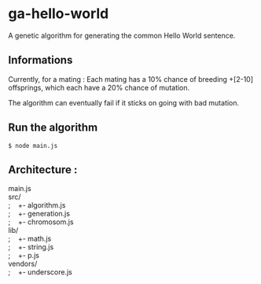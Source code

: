ga-hello-world
==============

A genetic algorithm for generating the common Hello World sentence.

## Informations
Currently, for a mating :
Each mating has a 10% chance of breeding +[2-10] offsprings, which each have a 20% chance of mutation.

The algorithm can eventually fail if it sticks on going with bad mutation.

## Run the algorithm
```
$ node main.js
```

## Architecture :
main.js<br />
src/<br />
;&nbsp;&nbsp;&nbsp;&nbsp;+- algorithm.js<br />
;&nbsp;&nbsp;&nbsp;&nbsp;+- generation.js<br />
;&nbsp;&nbsp;&nbsp;&nbsp;+- chromosom.js<br />
lib/<br />
;&nbsp;&nbsp;&nbsp;&nbsp;+- math.js<br />
;&nbsp;&nbsp;&nbsp;&nbsp;+- string.js<br />
;&nbsp;&nbsp;&nbsp;&nbsp;+- p.js<br />
vendors/<br />
;&nbsp;&nbsp;&nbsp;&nbsp;+- underscore.js<br />
